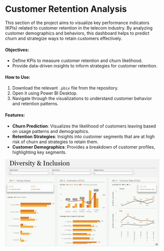 # **Customer Retention Analysis**

This section of the project aims to visualize key performance indicators (KPIs) related to customer retention in the telecom industry. By analyzing customer demographics and behaviors, this dashboard helps to predict churn and strategize ways to retain customers effectively.

#### Objectives:
- Define KPIs to measure customer retention and churn likelihood.
- Provide data-driven insights to inform strategies for customer retention.

#### How to Use:
1. Download the relevant `.pbix` file from the repository.
2. Open it using Power BI Desktop.
3. Navigate through the visualizations to understand customer behavior and retention patterns.

#### Features:
- **Churn Prediction**: Visualizes the likelihood of customers leaving based on usage patterns and demographics.
- **Retention Strategies**: Insights into customer segments that are at high risk of churn and strategies to retain them.
- **Customer Demographics**: Provides a breakdown of customer profiles, highlighting key segments.

<img src="../../assets/dai-analysis.png/">